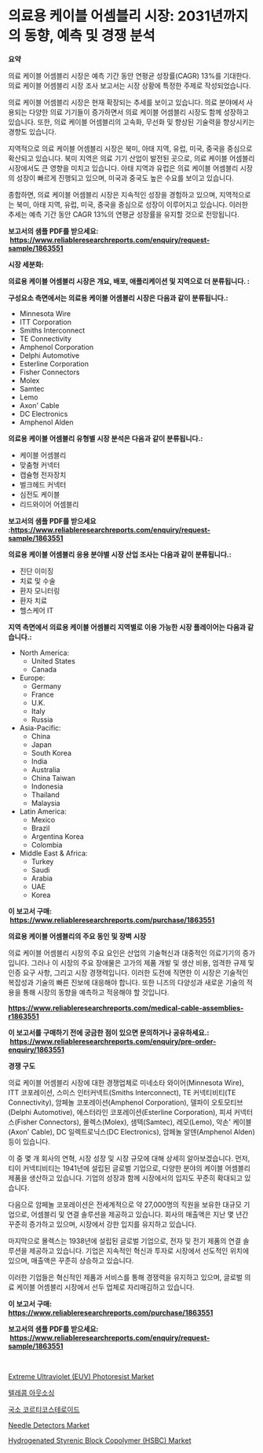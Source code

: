 <p><h1>의료용 케이블 어셈블리 시장: 2031년까지의 동향, 예측 및 경쟁 분석</h1></p><p><strong>요약</strong></p>
<p><p>의료 케이블 어셈블리 시장은 예측 기간 동안 연평균 성장률(CAGR) 13%를 기대한다. 의료 케이블 어셈블리 시장 조사 보고서는 시장 상황에 특정한 주제로 작성되었습니다.</p><p>의료 케이블 어셈블리 시장은 현재 확장되는 추세를 보이고 있습니다. 의료 분야에서 사용되는 다양한 의료 기기들이 증가하면서 의료 케이블 어셈블리 시장도 함께 성장하고 있습니다. 또한, 의료 케이블 어셈블리의 고속화, 무선화 및 향상된 기술력을 향상시키는 경향도 있습니다.</p><p>지역적으로 의료 케이블 어셈블리 시장은 북미, 아태 지역, 유럽, 미국, 중국을 중심으로 확산되고 있습니다. 북미 지역은 의료 기기 산업이 발전된 곳으로, 의료 케이블 어셈블리 시장에서도 큰 영향을 미치고 있습니다. 아태 지역과 유럽은 의료 케이블 어셈블리 시장의 성장이 빠르게 진행되고 있으며, 미국과 중국도 높은 수요를 보이고 있습니다.</p><p>종합하면, 의료 케이블 어셈블리 시장은 지속적인 성장을 경험하고 있으며, 지역적으로는 북미, 아태 지역, 유럽, 미국, 중국을 중심으로 성장이 이루어지고 있습니다. 이러한 추세는 예측 기간 동안 CAGR 13%의 연평균 성장률을 유지할 것으로 전망됩니다.</p></p>
<p><strong>보고서의 샘플 PDF를 받으세요: &nbsp;<a href="https://www.reliableresearchreports.com/enquiry/request-sample/1863551">https://www.reliableresearchreports.com/enquiry/request-sample/1863551</a></strong></p>
<p><strong>시장 세분화:</strong></p>
<p><strong> 의료용 케이블 어셈블리 시장은 개요, 배포, 애플리케이션 및 지역으로 더 분류됩니다. :</strong></p>
<p><strong>구성요소 측면에서는 의료용 케이블 어셈블리 시장은 다음과 같이 분류됩니다.:</strong></p>
<p><ul><li>Minnesota Wire</li><li>ITT Corporation</li><li>Smiths Interconnect</li><li>TE Connectivity</li><li>Amphenol Corporation</li><li>Delphi Automotive</li><li>Esterline Corporation</li><li>Fisher Connectors</li><li>Molex</li><li>Samtec</li><li>Lemo</li><li>Axon' Cable</li><li>DC Electronics</li><li>Amphenol Alden</li></ul></p>
<p><strong> 의료용 케이블 어셈블리 유형별 시장 분석은 다음과 같이 분류됩니다.:</strong></p>
<p><ul><li>케이블 어셈블리</li><li>맞춤형 커넥터</li><li>캡슐형 전자장치</li><li>벌크헤드 커넥터</li><li>심전도 케이블</li><li>리드와이어 어셈블리</li></ul></p>
<p><strong>보고서의 샘플 PDF를 받으세요 :<a href="https://www.reliableresearchreports.com/enquiry/request-sample/1863551">https://www.reliableresearchreports.com/enquiry/request-sample/1863551</a></strong></p>
<p><strong> 의료용 케이블 어셈블리 응용 분야별 시장 산업 조사는 다음과 같이 분류됩니다.:</strong></p>
<p><ul><li>진단 이미징</li><li>치료 및 수술</li><li>환자 모니터링</li><li>환자 치료</li><li>헬스케어 IT</li></ul></p>
<p><strong>지역 측면에서 의료용 케이블 어셈블리 지역별로 이용 가능한 시장 플레이어는 다음과 같습니다.:</strong></p>
<p><ul>
    <li>
        North America:
        <ul>
            <li>United States</li>
            <li>Canada</li>
        </ul>
    </li>
    <li>
        Europe:
        <ul>
            <li>Germany</li>
            <li>France</li>
            <li>U.K.</li>
            <li>Italy</li>
            <li>Russia</li>
        </ul>
    </li>
    <li>
        Asia-Pacific:
        <ul>
            <li>China</li>
            <li>Japan</li>
            <li>South Korea</li>
            <li>India</li>
            <li>Australia</li>
            <li>China Taiwan</li>
            <li>Indonesia</li>
            <li>Thailand</li>
            <li>Malaysia</li>
        </ul>
    </li>
    <li>
        Latin America:
        <ul>
            <li>Mexico</li>
            <li>Brazil</li>
            <li>Argentina Korea</li>
            <li>Colombia</li>
        </ul>
    </li>
    <li>
        Middle East & Africa:
        <ul>
            <li>Turkey</li>
            <li>Saudi</li>
            <li>Arabia</li>
            <li>UAE</li>
            <li>Korea</li>
        </ul>
    </li>
    </ul></p>
<p><strong>이 보고서 구매: &nbsp;<a href="https://www.reliableresearchreports.com/purchase/1863551">https://www.reliableresearchreports.com/purchase/1863551</a></strong></p>
<p><strong>의료용 케이블 어셈블리의 주요 동인 및 장벽 시장</strong></p>
<p><p>의료 케이블 어셈블리 시장의 주요 요인은 산업의 기술혁신과 대중적인 의료기기의 증가입니다. 그러나 이 시장의 주요 장애물은 고가의 제품 개발 및 생산 비용, 엄격한 규제 및 인증 요구 사항, 그리고 시장 경쟁력입니다. 이러한 도전에 직면한 이 시장은 기술적인 복잡성과 기술의 빠른 진보에 대응해야 합니다. 또한 니즈의 다양성과 새로운 기술의 적용을 통해 시장의 동향을 예측하고 적응해야 할 것입니다.</p></p>
<p><strong><a href="https://www.reliableresearchreports.com/medical-cable-assemblies-r1863551">https://www.reliableresearchreports.com/medical-cable-assemblies-r1863551</a></strong></p>
<p><strong>이 보고서를 구매하기 전에 궁금한 점이 있으면 문의하거나 공유하세요.: &nbsp;<a href="https://www.reliableresearchreports.com/enquiry/pre-order-enquiry/1863551">https://www.reliableresearchreports.com/enquiry/pre-order-enquiry/1863551</a></strong></p>
<p><strong>경쟁 구도</strong></p>
<p><p>의료 케이블 어셈블리 시장에 대한 경쟁업체로 미네소타 와이어(Minnesota Wire), ITT 코포레이션, 스미스 인터커넥트(Smiths Interconnect), TE 커넥티비티(TE Connectivity), 암페놀 코포레이션(Amphenol Corporation), 델파이 오토모티브(Delphi Automotive), 에스터라인 코포레이션(Esterline Corporation), 피셔 커넥터스(Fisher Connectors), 몰렉스(Molex), 샘텍(Samtec), 레모(Lemo), 악손' 케이블(Axon' Cable), DC 일렉트로닉스(DC Electronics), 암페놀 알덴(Amphenol Alden) 등이 있습니다. </p><p>이 중 몇 개 회사의 연혁, 시장 성장 및 시장 규모에 대해 상세히 알아보겠습니다. 먼저, 티이 커넥티비티는 1941년에 설립된 글로벌 기업으로, 다양한 분야의 케이블 어셈블리 제품을 생산하고 있습니다. 기업의 성장과 함께 시장에서의 입지도 꾸준히 확대되고 있습니다. </p><p>다음으로 암페놀 코포레이션은 전세계적으로 약 27,000명의 직원을 보유한 대규모 기업으로, 어셈블리 및 연결 솔루션을 제공하고 있습니다. 회사의 매출액은 지난 몇 년간 꾸준히 증가하고 있으며, 시장에서 강한 입지를 유지하고 있습니다.</p><p>마지막으로 몰렉스는 1938년에 설립된 글로벌 기업으로, 전자 및 전기 제품의 연결 솔루션을 제공하고 있습니다. 기업은 지속적인 혁신과 투자로 시장에서 선도적인 위치에 있으며, 매출액은 꾸준히 상승하고 있습니다.</p><p>이러한 기업들은 혁신적인 제품과 서비스를 통해 경쟁력을 유지하고 있으며, 글로벌 의료 케이블 어셈블리 시장에서 선두 업체로 자리매김하고 있습니다.</p></p>
<p><strong>이 보고서 구매: &nbsp; <a href="https://www.reliableresearchreports.com/purchase/1863551">https://www.reliableresearchreports.com/purchase/1863551</a></strong></p>
<p><strong>보고서의 샘플 PDF를 받으세요: &nbsp;<a href="https://www.reliableresearchreports.com/enquiry/request-sample/1863551">https://www.reliableresearchreports.com/enquiry/request-sample/1863551</a></strong><strong></strong></p>
<p>&nbsp;</p>
<p><p><a href="https://frill-swim-3cd.notion.site/Extreme-Ultraviolet-EUV-Photoresist-Market-Analysis-and-Sze-Forecasted-for-period-from-2024-to-203-739716fe7f9543d283807d9372ebb5a3">Extreme Ultraviolet (EUV) Photoresist Market</a></p><p><a href="https://github.com/chupp85/Market-Research-Report-List-1/blob/main/571930741445.md">텔레콤 아웃소싱</a></p><p><a href="https://github.com/JackieFauhey9089475/Market-Research-Report-List-1/blob/main/222632941444.md">국소 코르티코스테로이드</a></p><p><a href="https://view.publitas.com/reportprime-1/needle-detectors-market-size-market-outlook-and-market-forecast-2024-to-2031/">Needle Detectors Market</a></p><p><a href="https://issuu.com/reportprime-2/docs/hydrogenated-styrenic-block-copolymer-hsbc-market-">Hydrogenated Styrenic Block Copolymer (HSBC) Market</a></p></p>